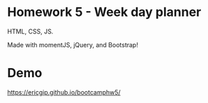 # Homework 5 - Week day planner
HTML, CSS, JS.

Made with momentJS, jQuery, and Bootstrap!

# Demo

https://ericgip.github.io/bootcamphw5/
